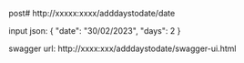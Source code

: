 post#
http://xxxxx:xxxx/adddaystodate/date


input json:
{
"date": "30/02/2023",
"days": 2
}

swagger url: http://xxxx:xxx/adddaystodate/swagger-ui.html
